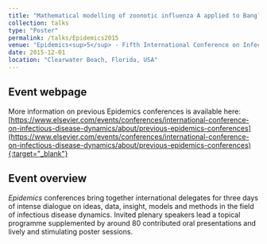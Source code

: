 ```yaml
---
title: "Mathematical modelling of zoonotic influenza A applied to Bangladesh"
collection: talks
type: "Poster"
permalink: /talks/Epidemics2015
venue: "Epidemics<sup>5</sup> - Fifth International Conference on Infectious Disease"
date: 2015-12-01
location: "Clearwater Beach, Florida, USA"
---
```


## Event webpage

More information on previous Epidemics conferences is available here: [https://www.elsevier.com/events/conferences/international-conference-on-infectious-disease-dynamics/about/previous-epidemics-conferences](https://www.elsevier.com/events/conferences/international-conference-on-infectious-disease-dynamics/about/previous-epidemics-conferences){:target="_blank"}

## Event overview

*Epidemics* conferences bring together international delegates for three days of intense dialogue on ideas, data, insight, models and methods in the field of infectious disease dynamics. Invited plenary speakers lead a topical programme supplemented by around 80 contributed oral presentations and lively and stimulating poster sessions.
